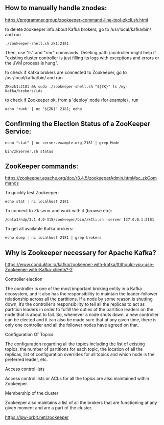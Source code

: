 ## How to manually handle znodes:
https://programmer.group/zookeeper-command-line-tool-zkcli.sh.html

to delete zookeeper info about Kafka brokers, go to /usr/local/kafka/bin/ and run 
```
./zookeeper-shell.sh zk1:2181
```
Then, use "ls" and "rmr" commands. Deleting path /controller might help if "existing cluster controller is just filling its logs with exceptions and errors or the JVM process is hung".

to check if Kafka brokers are connected to Zookeeper, go to /usr/local/kafka/bin/ and run 
```
ZK=zk1:2181 && sudo ./zookeeper-shell.sh "${ZK}" ls /my-kafka/brokers/ids
```

to check if Zookeeper ok, from a 'deploy' node (for example) , run 
```
echo 'ruok' | nc "${ZK}" 2181; echo
```

## Confirming the Election Status of a ZooKeeper Service:
```
echo "stat" | nc server.example.org 2181 | grep Mode

bin/zkServer.sh status
```

## ZooKeeper commands: 
https://zookeeper.apache.org/doc/r3.4.5/zookeeperAdmin.html#sc_zkCommands

To quickly test Zookeeper:
```
echo stat | nc localhost 2181
```

To connect to Zk servr and work with it (browse etc):
```
/data1/hdp/3.1.4.0-315/zookeeper/bin/zkCli.sh -server 127.0.0.1:2181
```

To get all available Kafka brokers:
```
echo dump | nc localhost 2181 | grep brokers
```




## Why is Zookeeper necessary for Apache Kafka?

https://www.conduktor.io/kafka/zookeeper-with-kafka/#Should-you-use-Zookeeper-with-Kafka-clients?-2

Controller election


The controller is one of the most important broking entity in a Kafka ecosystem, and it also has the responsibility to maintain the leader-follower relationship across all the partitions. If a node by some reason is shutting down, it’s the controller’s responsibility to tell all the replicas to act as partition leaders in order to fulfill the duties of the partition leaders on the node that is about to fail. So, whenever a node shuts down, a new controller can be elected and it can also be made sure that at any given time, there is only one controller and all the follower nodes have agreed on that.


Configuration Of Topics

The configuration regarding all the topics including the list of existing topics, the number of partitions for each topic, the location of all the replicas, list of configuration overrides for all topics and which node is the preferred leader, etc.


Access control lists

Access control lists or ACLs for all the topics are also maintained within Zookeeper.


Membership of the cluster

Zookeeper also maintains a list of all the brokers that are functioning at any given moment and are a part of the cluster.


https://low-orbit.net/zookeeper
